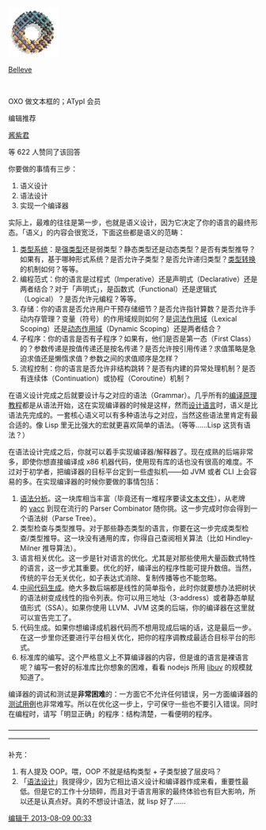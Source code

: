 [![Belleve](media/Belleve.jpg)](https://www.zhihu.com/people/be5invis)

[Belleve](https://www.zhihu.com/people/be5invis)

[​](https://www.zhihu.com/question/48509984)

OXO 做文本框的；ATypI 会员

编辑推荐

[酱紫君](https://www.zhihu.com/people/GalAster)

等 622 人赞同了该回答

你要做的事情有三步：

1.  语义设计
2.  语法设计
3.  实现一个编译器

实际上，最难的往往是第一步，也就是语义设计，因为它决定了你的语言的最终形态。「语义」的内容会很宽泛，下面这些都是语义的范畴：

1.  [类型系统](https://www.zhihu.com/search?q=%E7%B1%BB%E5%9E%8B%E7%B3%BB%E7%BB%9F&search_source=Entity&hybrid_search_source=Entity&hybrid_search_extra=%7B%22sourceType%22%3A%22answer%22%2C%22sourceId%22%3A18200093%7D)：是[强类型](https://www.zhihu.com/search?q=%E5%BC%BA%E7%B1%BB%E5%9E%8B&search_source=Entity&hybrid_search_source=Entity&hybrid_search_extra=%7B%22sourceType%22%3A%22answer%22%2C%22sourceId%22%3A18200093%7D)还是弱类型？静态类型还是动态类型？是否有类型推导？如果有，基于哪种形式系统？是否允许子类型？是否允许递归类型？[类型转换](https://www.zhihu.com/search?q=%E7%B1%BB%E5%9E%8B%E8%BD%AC%E6%8D%A2&search_source=Entity&hybrid_search_source=Entity&hybrid_search_extra=%7B%22sourceType%22%3A%22answer%22%2C%22sourceId%22%3A18200093%7D)的机制如何？等等。
2.  编程范式：你的语言是过程式（Imperative）还是声明式（Declarative）还是两者结合？对于「声明式」，是函数式（Functional）还是逻辑式（Logical）？是否允许元编程？等等。
3.  存储：你的语言是否允许用户干预存储细节？是否允许指针算数？是否允许手动内存管理？变量（符号）的作用域规则如何？是[词法作用域](https://www.zhihu.com/search?q=%E8%AF%8D%E6%B3%95%E4%BD%9C%E7%94%A8%E5%9F%9F&search_source=Entity&hybrid_search_source=Entity&hybrid_search_extra=%7B%22sourceType%22%3A%22answer%22%2C%22sourceId%22%3A18200093%7D)（Lexical Scoping）还是[动态作用域](https://www.zhihu.com/search?q=%E5%8A%A8%E6%80%81%E4%BD%9C%E7%94%A8%E5%9F%9F&search_source=Entity&hybrid_search_source=Entity&hybrid_search_extra=%7B%22sourceType%22%3A%22answer%22%2C%22sourceId%22%3A18200093%7D)（Dynamic Scoping）还是两者结合？
4.  子程序：你的语言是否有子程序？如果有，他们是否是第一态（First Class）的？参数传递是按值传递还是按名传递？是否允许按引用传递？求值策略是急迫求值还是懒惰求值？参数之间的求值顺序是怎样？
5.  流程控制：你的语言是否允许非结构跳转？是否有内建的异常处理机制？是否有连续体（Continuation）或协程（Coroutine）机制？

在语义设计完成之后就要设计与之对应的语法（Grammar）。几乎所有的[编译原理教程](https://www.zhihu.com/search?q=%E7%BC%96%E8%AF%91%E5%8E%9F%E7%90%86%E6%95%99%E7%A8%8B&search_source=Entity&hybrid_search_source=Entity&hybrid_search_extra=%7B%22sourceType%22%3A%22answer%22%2C%22sourceId%22%3A18200093%7D)都是从语法开始，这在实现编译器的时候是这样，然而[设计语言](https://www.zhihu.com/search?q=%E8%AE%BE%E8%AE%A1%E8%AF%AD%E8%A8%80&search_source=Entity&hybrid_search_source=Entity&hybrid_search_extra=%7B%22sourceType%22%3A%22answer%22%2C%22sourceId%22%3A18200093%7D)时，语义是比语法先完成的。一套核心语义可以有多种语法与之对应，当然这些语法里肯定有最合适的。像 Lisp 里无比强大的宏就更喜欢简单的语法。（等等……Lisp 这货有语法？）

在语法设计完成之后，你就可以着手实现编译器/解释器了。现在成熟的后端非常多，即使你想直接编译成 x86 机器代码，使用现有库的话也没有很高的难度。不过对于初学者，把编译器的目标平台定到一些虚拟机——如 JVM 或者 CLI 上会容易的多。在实现编译器的时候你要做的事情包括：

1.  [语法分析](https://www.zhihu.com/search?q=%E8%AF%AD%E6%B3%95%E5%88%86%E6%9E%90&search_source=Entity&hybrid_search_source=Entity&hybrid_search_extra=%7B%22sourceType%22%3A%22answer%22%2C%22sourceId%22%3A18200093%7D)。这一块库相当丰富（毕竟还有一堆程序要读[文本文件](https://www.zhihu.com/search?q=%E6%96%87%E6%9C%AC%E6%96%87%E4%BB%B6&search_source=Entity&hybrid_search_source=Entity&hybrid_search_extra=%7B%22sourceType%22%3A%22answer%22%2C%22sourceId%22%3A18200093%7D)），从老牌的 [yacc](https://www.zhihu.com/search?q=yacc&search_source=Entity&hybrid_search_source=Entity&hybrid_search_extra=%7B%22sourceType%22%3A%22answer%22%2C%22sourceId%22%3A18200093%7D) 到现在流行的 Parser Combinator 随你挑。这一步完成时你会得到一个语法树（Parse Tree）。
2.  类型检查与类型推导。对于那些静态类型的语言，你要在这一步完成类型检查/类型推导。这一块没有通用的库，你得自己查阅相关算法（比如 Hindley-Milner 推导算法）。
3.  语言相关优化。这一步是针对语言的优化。尤其是对那些使用大量函数式特性的语言，这一步尤其重要。优化的好，编译出的程序性能可提升数倍。当然，传统的平台无关优化，如子表达式消除、复制传播等也不能忽略。
4.  [中间代码生成](https://www.zhihu.com/search?q=%E4%B8%AD%E9%97%B4%E4%BB%A3%E7%A0%81%E7%94%9F%E6%88%90&search_source=Entity&hybrid_search_source=Entity&hybrid_search_extra=%7B%22sourceType%22%3A%22answer%22%2C%22sourceId%22%3A18200093%7D)。绝大多数后端都是线性的简单指令，此时你就要想办法把树状的语法树变成线性的指令列表。你可以用三地址（3-address）或者静态单赋值形式（SSA）。如果你使用 LLVM、JVM 这类的后端，你的编译器在这里就可以宣告完工了。
5.  代码生成。如果你想编译成机器代码而不想用现成后端的话，这是最后一步。在这一步里你还要进行平台相关优化，把你的程序调教成最适合目标平台的形式。
6.  标准库的编写。这个严格意义上不算编译器的内容，但是谁的语言是裸语言呢？编写一套好的标准库比你想象的困难，看看 nodejs 所用 [libuv](https://www.zhihu.com/search?q=libuv&search_source=Entity&hybrid_search_source=Entity&hybrid_search_extra=%7B%22sourceType%22%3A%22answer%22%2C%22sourceId%22%3A18200093%7D) 的规模就知道了。

编译器的调试和测试是**非常困难**的：一方面它不允许任何错误，另一方面编译器的[测试用例](https://www.zhihu.com/search?q=%E6%B5%8B%E8%AF%95%E7%94%A8%E4%BE%8B&search_source=Entity&hybrid_search_source=Entity&hybrid_search_extra=%7B%22sourceType%22%3A%22answer%22%2C%22sourceId%22%3A18200093%7D)也非常难写。所以在优化这一步上，宁可保守一些也不要引入错误。同时在编程时，请写「明显正确」的程序：结构清楚，一看便明的程序。

——————————————————————————————————————————

补充：

1.  有人提及 OOP。喂，OOP 不就是结构类型 + 子类型披了层皮吗？
2.  「[语法设计](https://www.zhihu.com/search?q=%E8%AF%AD%E6%B3%95%E8%AE%BE%E8%AE%A1&search_source=Entity&hybrid_search_source=Entity&hybrid_search_extra=%7B%22sourceType%22%3A%22answer%22%2C%22sourceId%22%3A18200093%7D)」我提得少，因为它相比语义设计和编译器作成来看，重要性最低。但是它的工作十分琐碎，而且对于语言用家的最终体验也有巨大影响，所以还是认真点好。真的不想设计语法，就 lisp 好了……

[编辑于 2013-08-09 00:33](https://www.zhihu.com/question/19942085/answer/18200093)